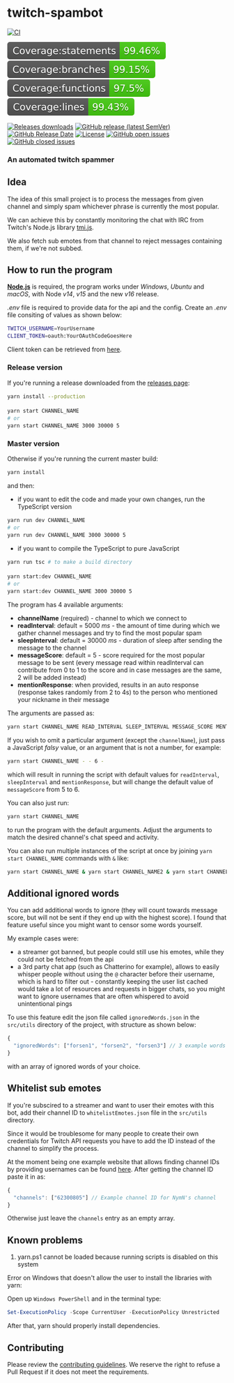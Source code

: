 # twitch-spambot

[![CI](https://github.com/FrozenTear7/twitch-spambot/actions/workflows/CI.yml/badge.svg?branch=master)](https://github.com/FrozenTear7/twitch-spambot/actions/workflows/CI.yml)

![Coverage - statements](./badges/badge-statements.svg)
![Coverage - branches](./badges/badge-branches.svg)
![Coverage - functions](./badges/badge-functions.svg)
![Coverage - lines](./badges/badge-lines.svg)

[![Releases downloads](https://img.shields.io/github/downloads/FrozenTear7/twitch-spambot/total)](https://github.com/FrozenTear7/twitch-spambot/releases)
[![GitHub release (latest SemVer)](https://img.shields.io/github/v/release/FrozenTear7/twitch-spambot)](https://github.com/FrozenTear7/twitch-spambot/releases)
[![GitHub Release Date](https://img.shields.io/github/release-date/FrozenTear7/twitch-spambot)](https://github.com/FrozenTear7/twitch-spambot/releases)
[![License](https://img.shields.io/github/license/FrozenTear7/twitch-spambot)](https://github.com/FrozenTear7/twitch-spambot/blob/master/LICENSE)
[![GitHub open issues](https://img.shields.io/github/issues-raw/FrozenTear7/twitch-spambot)](https://github.com/FrozenTear7/twitch-spambot/issues)
[![GitHub closed issues](https://img.shields.io/github/issues-closed-raw/FrozenTear7/twitch-spambot)](https://github.com/FrozenTear7/twitch-spambot/issues?q=is%3Aissue+is%3Aclosed)

### An automated twitch spammer

## Idea

The idea of this small project is to process the messages from given channel
and simply spam whichever phrase is currently the most popular.

We can achieve this by constantly monitoring the chat with IRC from Twitch's
Node.js library [tmi.js](https://github.com/tmijs).

We also fetch sub emotes from that channel to reject messages containing them,
if we're not subbed.

## How to run the program

[**Node.js**](https://nodejs.org/) is required, the program works under _Windows_, _Ubuntu_ and _macOS_, with Node _v14_, _v15_ and the new _v16_ release.

_.env_ file is required to provide data for the api and the config.
Create an _.env_ file consiting of values as shown below:

```bash
TWITCH_USERNAME=YourUsername
CLIENT_TOKEN=oauth:YourOAuthCodeGoesHere
```

Client token can be retrieved from [here](https://twitchapps.com/tmi/).

### Release version

If you're running a release downloaded from the [releases page](https://github.com/FrozenTear7/twitch-spambot/releases):

```bash
yarn install --production

yarn start CHANNEL_NAME
# or
yarn start CHANNEL_NAME 3000 30000 5
```

### Master version

Otherwise if you're running the current master build:

```bash
yarn install
```

and then:

- if you want to edit the code and made your own changes, run the TypeScript version

```bash
yarn run dev CHANNEL_NAME
# or
yarn run dev CHANNEL_NAME 3000 30000 5
```

- if you want to compile the TypeScript to pure JavaScript

```bash
yarn run tsc # to make a build directory

yarn start:dev CHANNEL_NAME
# or
yarn start:dev CHANNEL_NAME 3000 30000 5
```

The program has 4 available arguments:

- **channelName** (required) - channel to which we connect to
- **readInterval**: default = 5000 _ms_ - the amount of time during which we gather channel messages and try to find the most popular spam
- **sleepInterval**: default = 30000 _ms_ - duration of sleep after sending the message to the channel
- **messageScore**: default = 5 - score required for the most popular message to be sent (every message read within readInterval can contribute from 0 to 1 to the score and in case messages are the same, 2 will be added instead)
- **mentionResponse**: when provided, results in an auto response (response takes randomly from 2 to 4s) to the person who mentioned your nickname in their message

The arguments are passed as:

```bash
yarn start CHANNEL_NAME READ_INTERVAL SLEEP_INTERVAL MESSAGE_SCORE MENTION_RESPONSE
```

If you wish to omit a particular argument (except the `channelName`), just pass a JavaScript _falsy_ value,
or an argument that is not a number, for example:

```bash
yarn start CHANNEL_NAME - - 6 -
```

which will result in running the script with default values for `readInterval`, `sleepInterval` and `mentionResponse`, but will change the default value of `messageScore` from 5 to 6.

You can also just run:

```bash
yarn start CHANNEL_NAME
```

to run the program with the default arguments.
Adjust the arguments to match the desired channel's chat speed and activity.

You can also run multiple instances of the script at once by joining `yarn start CHANNEL_NAME` commands with `&` like:

```bash
yarn start CHANNEL_NAME & yarn start CHANNEL_NAME2 & yarn start CHANNEL_NAME3
```

## Additional ignored words

You can add additional words to ignore (they will count towards message score, but will not be sent if they end up with the highest score).
I found that feature useful since you might want to censor some words yourself.

My example cases were:

- a streamer got banned, but people could still use his emotes, while they could not be fetched from the api
- a 3rd party chat app (such as Chatterino for example), allows to easily whisper people without using the `@` character before their username, which is hard to filter out - constantly keeping the user list cached would take a lot of resources and requests in bigger chats, so you might want to ignore usernames that are often whispered to avoid unintentional pings

To use this feature edit the json file called `ignoredWords.json` in the `src/utils` directory of the project, with structure as shown below:

```javascript
{
  "ignoredWords": ["forsen1", "forsen2", "forsen3"] // 3 example words to ignore
}
```

with an array of ignored words of your choice.

## Whitelist sub emotes

If you're subscired to a streamer and want to user their emotes with this bot, add their channel ID to `whitelistEmotes.json` file in the `src/utils` directory.

Since it would be troublesome for many people to create their own credentials for Twitch API requests you have to add the ID instead of the channel to simplify the process.

At the moment being one example website that allows finding channel IDs by providing usernames can be found [here](https://staging.streamweasels.com/support/convert-twitch-username-to-user-id/).
After getting the channel ID paste it in as:

```javascript
{
  "channels": ["62300805"] // Example channel ID for NymN's channel
}
```

Otherwise just leave the `channels` entry as an empty array.

## Known problems

1. yarn.ps1 cannot be loaded because running scripts is disabled on this system

Error on Windows that doesn't allow the user to install the libraries with yarn:

Open up `Windows PowerShell` and in the terminal type:

```powershell
Set-ExecutionPolicy -Scope CurrentUser -ExecutionPolicy Unrestricted
```

After that, yarn should properly install dependencies.

## Contributing

Please review the [contributing guidelines](https://github.com/FrozenTear7/twitch-spambot/blob/master/CONTRIBUTING.md). We reserve the right to refuse a Pull Request if it does not meet the requirements.
